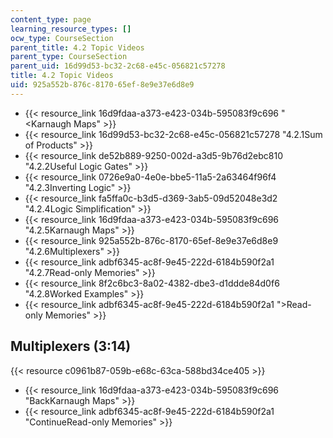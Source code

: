 ```yaml
---
content_type: page
learning_resource_types: []
ocw_type: CourseSection
parent_title: 4.2 Topic Videos
parent_type: CourseSection
parent_uid: 16d99d53-bc32-2c68-e45c-056821c57278
title: 4.2 Topic Videos
uid: 925a552b-876c-8170-65ef-8e9e37e6d8e9
---
```


*   {{< resource_link 16d9fdaa-a373-e423-034b-595083f9c696 "\<Karnaugh Maps" >}}
*   {{< resource_link 16d99d53-bc32-2c68-e45c-056821c57278 "4.2.1Sum of Products" >}}
*   {{< resource_link de52b889-9250-002d-a3d5-9b76d2ebc810 "4.2.2Useful Logic Gates" >}}
*   {{< resource_link 0726e9a0-4e0e-bbe5-11a5-2a63464f96f4 "4.2.3Inverting Logic" >}}
*   {{< resource_link fa5ffa0c-b3d5-d369-3ab5-09d52048e3d2 "4.2.4Logic Simplification" >}}
*   {{< resource_link 16d9fdaa-a373-e423-034b-595083f9c696 "4.2.5Karnaugh Maps" >}}
*   {{< resource_link 925a552b-876c-8170-65ef-8e9e37e6d8e9 "4.2.6Multiplexers" >}}
*   {{< resource_link adbf6345-ac8f-9e45-222d-6184b590f2a1 "4.2.7Read-only Memories" >}}
*   {{< resource_link 8f2c6bc3-8a02-4382-dbe3-d1ddde84d0f6 "4.2.8Worked Examples" >}}
*   {{< resource_link adbf6345-ac8f-9e45-222d-6184b590f2a1 "\>Read-only Memories" >}}

Multiplexers (3:14)
-------------------

{{< resource c0961b87-059b-e68c-63ca-588bd34ce405 >}}

*   {{< resource_link 16d9fdaa-a373-e423-034b-595083f9c696 "BackKarnaugh Maps" >}}
*   {{< resource_link adbf6345-ac8f-9e45-222d-6184b590f2a1 "ContinueRead-only Memories" >}}